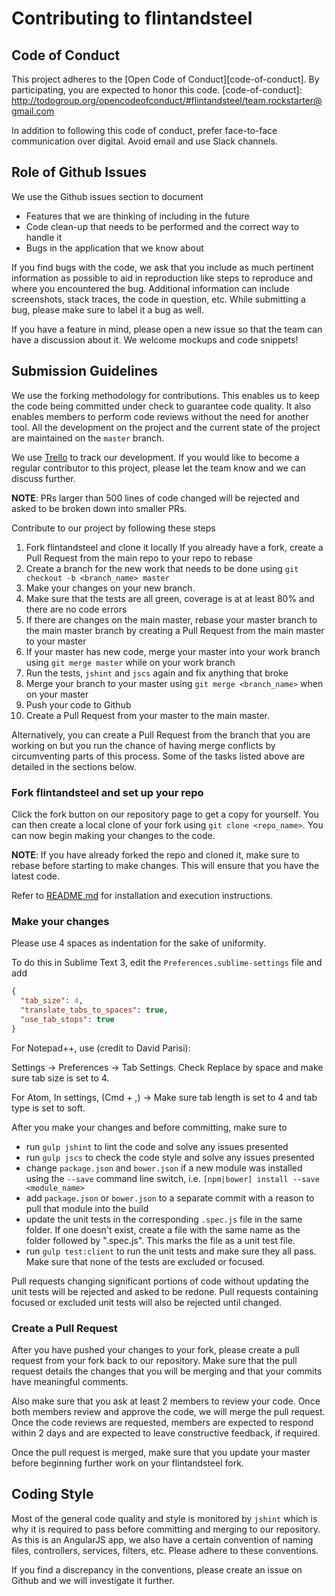 # Contributing to flintandsteel

## Code of Conduct

This project adheres to the [Open Code of Conduct][code-of-conduct]. By participating, you are expected to honor this code.
[code-of-conduct]: http://todogroup.org/opencodeofconduct/#flintandsteel/team.rockstarter@gmail.com

In addition to following this code of conduct, prefer face-to-face communication over digital. Avoid email and use Slack channels.

## Role of Github Issues

We use  the Github issues section to document
* Features that we are thinking of including in the future
* Code clean-up that needs to be performed and the correct way to handle it
* Bugs in the application that we know about

If you find bugs with the code, we ask that you include as much pertinent information as possible to aid in reproduction like steps to reproduce and where you encountered the bug. Additional information can include screenshots, stack traces, the code in question, etc. While submitting a bug, please make sure to label it a bug as well.

If you have a feature in mind, please open a new issue so that the team can have a discussion about it. We welcome mockups and code snippets!

## Submission Guidelines

We use the forking methodology for contributions. This enables us to keep the code being committed under check to guarantee code quality. It also enables members to perform code reviews without the need for another tool. All the development on the project and the current state of the project are maintained on the `master` branch.

We use [Trello](https://trello.com/) to track our development. If you would like to become a regular contributor to this project, please let the team know and we can discuss further.

**NOTE**: PRs larger than 500 lines of code changed will be rejected and asked to be broken down into smaller PRs.

Contribute to our project by following these steps

1. Fork flintandsteel and clone it locally
    If you already have a fork, create a Pull Request from the main repo to your repo to rebase
2. Create a branch for the new work that needs to be done using `git checkout -b <branch_name> master`
3. Make your changes on your new branch.
4. Make sure that the tests are all green, coverage is at at least 80% and there are no code errors
5. If there are changes on the main master, rebase your master branch to the main master branch by creating a Pull Request from the main master to your master
6. If your master has new code, merge your master into your work branch using `git merge master` while on your work branch
7. Run the tests, `jshint` and `jscs` again and fix anything that broke
8. Merge your branch to your master using `git merge <branch_name>` when on your master
9. Push your code to Github
10. Create a Pull Request from your master to the main master.

Alternatively, you can create a Pull Request from the branch that you are working on but you run the chance of having merge conflicts by circumventing parts of this process. Some of the tasks listed above are detailed in the sections below.

### Fork flintandsteel and set up your repo
Click the fork button on our repository page to get a copy for yourself. You can then create a local clone of your fork using `git clone <repo_name>`. You can now begin making your changes to the code.

**NOTE**: If you have already forked the repo and cloned it, make sure to rebase before starting to make changes. This will ensure that you have the latest code.

Refer to [README.md](./README.md) for installation and execution instructions.

### Make your changes

Please use 4 spaces as indentation for the sake of uniformity.

To do this in Sublime Text 3, edit the `Preferences.sublime-settings` file and add

```json
{
  "tab_size": 4,
  "translate_tabs_to_spaces": true,
  "use_tab_stops": true
}
```

For Notepad++, use (credit to David Parisi):

Settings -> Preferences -> Tab Settings.  Check Replace by space and make sure tab size is set to 4.

For Atom,
In settings, (Cmd + ,) -> Make sure tab length is set to 4 and tab type is set to soft.

After you make your changes and before committing, make sure to
* run `gulp jshint` to lint the code and solve any issues presented
* run `gulp jscs` to check the code style and solve any issues presented
* change `package.json` and `bower.json` if a new module was installed using the `--save` command line switch, i.e. `[npm|bower] install --save <module_name>`
* add `package.json` or `bower.json` to a separate commit with a reason to pull that module into the build
* update the unit tests in the corresponding `.spec.js` file in the same folder. If one doesn't exist, create a file with the same name as the folder followed by ".spec.js". This marks the file as a unit test file.
* run `gulp test:client` to run the unit tests and make sure they all pass. Make sure that none of the tests are excluded or focused.

Pull requests changing significant portions of code without updating the unit tests will be rejected and asked to be redone. Pull requests containing focused or excluded unit tests will also be rejected until changed.

### Create a Pull Request

After you have pushed your changes to your fork, please create a pull request from your fork back to our repository. Make sure that the pull request details the changes that you will be merging and that your commits have meaningful comments.

Also make sure that you ask at least 2 members to review your code. Once both members review and approve the code, we will merge the pull request. Once the code reviews are requested, members are expected to respond within 2 days and are expected to leave constructive feedback, if required.

Once the pull request is merged, make sure that you update your master before beginning further work on your flintandsteel fork.

## Coding Style

Most of the general code quality and style is monitored by `jshint` which is why it is required to pass before committing and merging to our repository. As this is an AngularJS app, we also have a certain convention of naming files, controllers, services, filters, etc. Please adhere to these conventions.

If you find a discrepancy in the conventions, please create an issue on Github and we will investigate it further.
